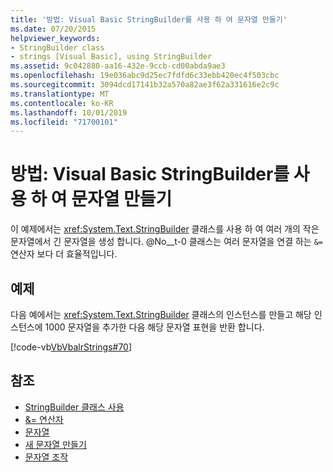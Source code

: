 ```yaml
---
title: '방법: Visual Basic StringBuilder를 사용 하 여 문자열 만들기'
ms.date: 07/20/2015
helpviewer_keywords:
- StringBuilder class
- strings [Visual Basic], using StringBuilder
ms.assetid: 9c042880-aa16-432e-9ccb-cd00abda9ae3
ms.openlocfilehash: 19e036abc9d25ec7fdfd6c33ebb420ec4f503cbc
ms.sourcegitcommit: 3094dcd17141b32a570a82ae3f62a331616e2c9c
ms.translationtype: MT
ms.contentlocale: ko-KR
ms.lasthandoff: 10/01/2019
ms.locfileid: "71700101"
---
```

# <a name="how-to-create-strings-using-a-stringbuilder-in-visual-basic"></a>방법: Visual Basic StringBuilder를 사용 하 여 문자열 만들기

이 예제에서는 <xref:System.Text.StringBuilder> 클래스를 사용 하 여 여러 개의 작은 문자열에서 긴 문자열을 생성 합니다. @No__t-0 클래스는 여러 문자열을 연결 하는 `&=` 연산자 보다 더 효율적입니다.

## <a name="example"></a>예제

다음 예에서는 <xref:System.Text.StringBuilder> 클래스의 인스턴스를 만들고 해당 인스턴스에 1000 문자열을 추가한 다음 해당 문자열 표현을 반환 합니다.

 [!code-vb[VbVbalrStrings#70](~/samples/snippets/visualbasic/VS_Snippets_VBCSharp/VbVbalrStrings/VB/Class2.vb#70)]

## <a name="see-also"></a>참조

- [StringBuilder 클래스 사용](../../../../standard/base-types/stringbuilder.md)
- [&= 연산자](../../../language-reference/operators/and-assignment-operator.md)
- [문자열](index.md)
- [새 문자열 만들기](../../../../standard/base-types/creating-new.md)
- [문자열 조작](../../../../standard/base-types/manipulating-strings.md)
